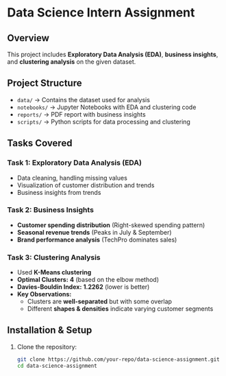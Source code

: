 # Data Science Intern Assignment  

## Overview  
This project includes **Exploratory Data Analysis (EDA)**, **business insights**, and **clustering analysis** on the given dataset.  

## **Project Structure**  
- `data/` → Contains the dataset used for analysis  
- `notebooks/` → Jupyter Notebooks with EDA and clustering code  
- `reports/` → PDF report with business insights  
- `scripts/` → Python scripts for data processing and clustering  

## **Tasks Covered**  
### **Task 1: Exploratory Data Analysis (EDA)**  
- Data cleaning, handling missing values  
- Visualization of customer distribution and trends  
- Business insights from trends  

### **Task 2: Business Insights**  
- **Customer spending distribution** (Right-skewed spending pattern)  
- **Seasonal revenue trends** (Peaks in July & September)  
- **Brand performance analysis** (TechPro dominates sales)  

### **Task 3: Clustering Analysis**  
- Used **K-Means clustering**  
- **Optimal Clusters:** **4** (based on the elbow method)  
- **Davies-Bouldin Index:** **1.2262** (lower is better)  
- **Key Observations:**  
  - Clusters are **well-separated** but with some overlap  
  - Different **shapes & densities** indicate varying customer segments  

## **Installation & Setup**  
1. Clone the repository:  
   ```bash
   git clone https://github.com/your-repo/data-science-assignment.git
   cd data-science-assignment
